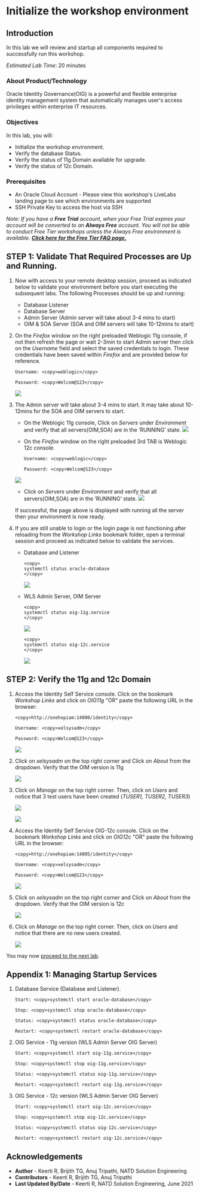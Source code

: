 # Initialize the workshop environment

## Introduction

In this lab we will review and startup all components required to successfully run this workshop.

*Estimated Lab Time*: 20 minutes

### About Product/Technology
Oracle Identity Governance(OIG) is a powerful and flexible enterprise identity management system that automatically manages user's access privileges within enterprise IT resources.

### Objectives

In this lab, you will:
* Initialize the workshop environment.
* Verify the database Status.
* Verify the status of 11g Domain available for upgrade.
* Verify the status of 12c Domain.

### Prerequisites

* An Oracle Cloud Account - Please view this workshop's LiveLabs landing page to see which environments are supported
* SSH Private Key to access the host via SSH

*Note: If you have a **Free Trial** account, when your Free Trial expires your account will be converted to an **Always Free** account. You will not be able to conduct Free Tier workshops unless the Always Free environment is available. **[Click here for the Free Tier FAQ page.](https://www.oracle.com/cloud/free/faq.html)***


## **STEP 1:** Validate That Required Processes are Up and Running.
1. Now with access to your remote desktop session, proceed as indicated below to validate your environment before you start executing the subsequent labs. The following Processes should be up and running:

    - Database Listener
    - Database Server
    - Admin Server (Admin server will take about 3-4 mins to start)
    - OIM & SOA Server (SOA and OIM servers will take 10-12mins to start)

2. On the *Firefox* window on the right preloaded Weblogic 11g console, if not then refresh the page or wait 2-3min to start Admin server then click on the *Username* field and select the saved credentials to login. These credentials have been saved within *Firefox* and are provided below for reference.
    
    ```
    Username: <copy>weblogic</copy>
    ```

    ```
    Password: <copy>Welcom@123</copy>
    ```
   
    ![](images/oig-vnc.png " ")

3. The Admin server will take about 3-4 mins to start. It may take about 10-12mins for the SOA and OIM servers to start.
    - On the Weblogic 11g console, Click on *Servers* under *Environment* and verify that all servers(OIM,SOA) are in the ‘RUNNING’ state.
    ![](images/oig-vnc2.png " ")
    - On the *Firefox* window on the right preloaded 3rd TAB is Weblogic 12c console.
        
        ```
        Username: <copy>weblogic</copy>
        ```
        ```
        Password: <copy>Welcom@123</copy>
        ```
    ![](images/oig-vnc3.png " ")
    - Click on *Servers* under *Environment* and verify that all servers(OIM,SOA) are in the ‘RUNNING’ state.
    ![](images/oig-vnc4.png " ")

    If successful, the page above is displayed with running all the server then your environment is now ready.

4. If you are still unable to login or the login page is not functioning after reloading from the *Workshop Links* bookmark folder, open a terminal session and proceed as indicated below to validate the services.

    - Database and Listener
        ```
        <copy>
        systemctl status oracle-database
        </copy>
        ```
        ![](images/1-database.png " ")

    - WLS Admin Server, OIM Server

        ```
        <copy>
        systemctl status oig-11g.service
        </copy>
        ```

        ![](images/oig-11gservice.png " ")

        ```
        <copy>
        systemctl status oig-12c.service
        </copy>
        ```
        ![](images/oig-12cservice.png " ")

<!-- ## **STEP 2:** Verify that the Database is up and running

1. Verify that the Database has started

    ```
    <copy>systemctl status oracle-database.service</copy>
    ```

    ![](images/1-database.png " ") -->

## **STEP 2:** Verify the 11g and 12c Domain
<!-- 
1. Launch a terminal instance and Run the *startDomain11g.sh* script. The Admin server will take about 3-4 mins to start. It may take about 10mins for the SOA and OIM servers to start.

    ```
    <copy>cd /u01/scripts</copy>
    ```
    ```
    <copy>./startDomain11g.sh</copy>
    ```

2. Open a browser window to access the Weblogic console. Click on the bookmark *Workshop Links* and click on *WLS11g* from the dropdown "OR" paste the following URL in the browser:

    ```
    <copy>http://onehopiam:7001/console</copy>
    ```

    Verify the version as 11g and login to the instance.

    ```
    Username: <copy>weblogic</copy>
    ```

    ```
    Password: <copy>Welcom@123</copy>
    ```

    ![](images/2-weblogic-console.png)-->

<!-- 1. On the Weblogic console, Click on *Servers* under *Environment* and verify that all servers(OIM,SOA) are in the ‘RUNNING’ state.

    ![](images/3-weblogic-servers.png)

    ![](images/4-weblogic-servers.png) -->


1. Access the Identity Self Service console. Click on the bookmark *Workshop Links* and click on *OIG11g* "OR" paste the following URL in the browser:

    ```
    <copy>http://onehopiam:14000/identity</copy>
    ```
    ```
    Username: <copy>xelsysadm</copy>
    ```
    ```
    Password: <copy>Welcom@123</copy>
    ```

    ![](images/5-identity-console.png)

2. Click on *xelsysadm* on the top right corner and Click on *About* from the dropdown. Verify that the OIM version is 11g

    ![](images/6-identity-console.png)

3. Click on *Manage* on the top right corner. Then, click on *Users* and notice that 3 test users have been created (*TUSER1, TUSER2, TUSER3*)

    ![](images/7-users.png)

    ![](images/8-users.png)

<!-- ## **STEP 4:** Start and Verify the 12c Domain -->
<!-- 
1. Run the *startDomain12c.sh* script. The Admin server will take about 3-4 mins to start. It may take about 10mins for the SOA and OIM servers to start.

    ```
    <copy>./startDomain12c.sh</copy>
    ```

2. Open a browser window to access the Weblogic console. Click on the bookmark *Workshop Links* and click on *WLS12c* "OR" paste the following URL in the browser:

    ```
    <copy>http://onehopiam:7005/console</copy>
    ```

    Verify the version as 12c and login to the instance.

    ```
    Username: <copy>weblogic</copy>
    ```
    ```
    Password: <copy>Welcom@123</copy>
    ```

    ![](images/9-weblogic12c.png)

3. On the Weblogic console, Click on *Servers* under *Environment* and verify that all servers(OIM,SOA) are in the ‘RUNNING’ state.

    ![](images/10-weblogic12c.png) -->

4. Access the Identity Self Service OIG-12c console. Click on the bookmark *Workshop Links* and click on *OIG12c* "OR" paste the following URL in the browser:

    ```
    <copy>http://onehopiam:14005/identity</copy>
    ```

    ```
    Username: <copy>xelsysadm</copy>
    ```

    ```
    Password: <copy>Welcom@123</copy>
    ```

    ![](images/11-oim12c.png)

5. Click on *xelsysadm* on the top right corner and Click on *About* from the dropdown. Verify that the OIM version is 12c

    ![](images/12-oim12c.png)

6. Click on *Manage* on the top right corner. Then, click on *Users* and notice that there are no new users created.

    ![](images/13-oim12c.png)

You may now [proceed to the next lab](#next).


## Appendix 1: Managing Startup Services

1. Database Service (Database and Listener).

    ```
    Start: <copy>systemctl start oracle-database</copy>
    ```
    ```
    Stop: <copy>systemctl stop oracle-database</copy>
    ```
    ```
    Status: <copy>systemctl status oracle-database</copy>
    ```
    ```
    Restart: <copy>systemctl restart oracle-database</copy>
    ```
2. OIG Service - 11g version (WLS Admin Server OIG Server)

    ```
    Start: <copy>systemctl start oig-11g.service</copy>
    ```
    ```
    Stop: <copy>systemctl stop oig-11g.service</copy>
    ```
    ```
    Status: <copy>systemctl status oig-11g.service</copy>
    ```
    ```
    Restart: <copy>systemctl restart oig-11g.service</copy>
    ```
3. OIG Service - 12c version (WLS Admin Server OIG Server)

    ```
    Start: <copy>systemctl start oig-12c.service</copy>
    ```
    ```
    Stop: <copy>systemctl stop oig-12c.service</copy>
    ```
    ```
    Status: <copy>systemctl status oig-12c.service</copy>
    ```
    ```
    Restart: <copy>systemctl restart oig-12c.service</copy>
    ```

## Acknowledgements
* **Author** - Keerti R, Brijith TG, Anuj Tripathi, NATD Solution Engineering
* **Contributors** -  Keerti R, Brijith TG, Anuj Tripathi
* **Last Updated By/Date** - Keerti R, NATD Solution Engineering, June 2021
